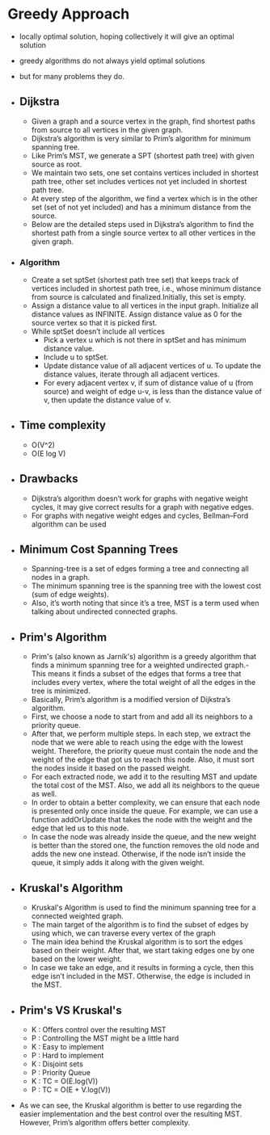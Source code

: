# Greedy Approach

- locally optimal solution, hoping collectively it will give an optimal solution
- greedy algorithms do not always yield optimal solutions
- but for many problems they do.





- ## Dijkstra

  - Given a graph and a source vertex in the graph, find shortest paths from source to all vertices in the given graph.
  - Dijkstra’s algorithm is very similar to Prim’s algorithm for minimum spanning tree.
  - Like Prim’s MST, we generate a SPT (shortest path tree) with given source as root. 
  - We maintain two sets, one set contains vertices included in shortest path tree, other set includes vertices not yet included in shortest path tree. 
  - At every step of the algorithm, we find a vertex which is in the other set (set of not yet included) and has a minimum distance from the source.
  - Below are the detailed steps used in Dijkstra’s algorithm to find the shortest path from a single source vertex to all other vertices in the given graph. 

- ### Algorithm 
  - Create a set sptSet (shortest path tree set) that keeps track of vertices included in shortest path tree, i.e., whose minimum distance from source is calculated and finalized.Initially, this set is empty. 
  - Assign a distance value to all vertices in the input graph. Initialize all distance values as INFINITE. Assign distance value as 0 for the source vertex so that it is picked first. 
  - While sptSet doesn’t include all vertices 
    - Pick a vertex u which is not there in sptSet and has minimum distance value. 
    - Include u to sptSet.
    - Update distance value of all adjacent vertices of u. To update the distance values, iterate through all adjacent vertices. 
    - For every adjacent vertex v, if sum of distance value of u (from source) and weight of edge u-v, is less than the distance value of v, then update the distance value of v. 

- ## Time complexity
  - O(V^2)
  - O(E log V)

- ## Drawbacks
  - Dijkstra’s algorithm doesn’t work for graphs with negative weight cycles, it may give correct results for a graph with negative edges. 
  - For graphs with negative weight edges and cycles, Bellman–Ford algorithm can be used


- ## Minimum Cost Spanning Trees

  - Spanning-tree is a set of edges forming a tree and connecting all nodes in a graph. 
  - The minimum spanning tree is the spanning tree with the lowest cost (sum of edge weights).
  - Also, it’s worth noting that since it’s a tree, MST is a term used when talking about undirected connected graphs.
 


- ## Prim's Algorithm
  - Prim's (also known as Jarník's) algorithm is a greedy algorithm that finds a minimum spanning tree for a weighted undirected graph.- This means it finds a subset of the edges that forms a tree that includes every vertex, where the total weight of all the edges in the tree is minimized.
  - Basically, Prim’s algorithm is a modified version of Dijkstra’s algorithm. 
  - First, we choose a node to start from and add all its neighbors to a priority queue.
  - After that, we perform multiple steps. In each step, we extract the node that we were able to reach using the edge with the lowest weight. Therefore, the priority queue must contain the node and the weight of the edge that got us to reach this node. Also, it must sort the nodes inside it based on the passed weight.
  - For each extracted node, we add it to the resulting MST and update the total cost of the MST. Also, we add all its neighbors to the queue as well.
  - In order to obtain a better complexity, we can ensure that each node is presented only once inside the queue. For example, we can use a function addOrUpdate that takes the node with the weight and the edge that led us to this node.
  - In case the node was already inside the queue, and the new weight is better than the stored one, the function removes the old node and adds the new one instead. Otherwise, if the node isn’t inside the queue, it simply adds it along with the given weight.
  


- ## Kruskal's Algorithm
  - Kruskal's Algorithm is used to find the minimum spanning tree for a connected weighted graph. 
  - The main target of the algorithm is to find the subset of edges by using which, we can traverse every vertex of the graph
  - The main idea behind the Kruskal algorithm is to sort the edges based on their weight. After that, we start taking edges one by one based on the lower weight.
  - In case we take an edge, and it results in forming a cycle, then this edge isn’t included in the MST. Otherwise, the edge is included in the MST.
  

- ## Prim's VS Kruskal's 

  - K : Offers control over the resulting MST
  - P : Controlling the MST might be a little hard
  - K : Easy to implement
  - P : Hard to implement
  - K : Disjoint sets
  - P : Priority Queue
  - K : TC = O(E.log(V))
  - P : TC = O(E + V.log(V))

- As we can see, the Kruskal algorithm is better to use regarding the easier implementation and the best control over the resulting MST. However, Prim’s algorithm offers better complexity.
